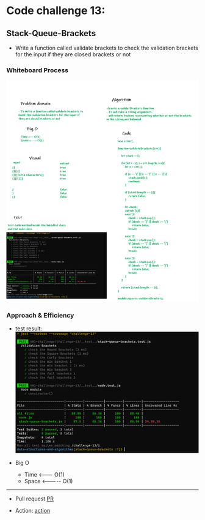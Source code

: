 # Code challenge 13:

## Stack-Queue-Brackets
<!-- Description of the challenge -->
- Write a function called validate brackets to check the validation brackets for the input if they are closed brackets or not  

### Whiteboard Process
<!-- Embedded whiteboard image -->

![image](/images/balance-brackets.png)

### Approach & Efficiency
<!-- What approach did you take? Discuss Why. What is the Big O space/time for this approach? -->
- test result:
![image](/images/balance-test.PNG)

- Big O 
   - Time <--- O(1)
   - Space <----- O(1)

---------------------------

- Pull request
[PR]()

- Action:
[action]()